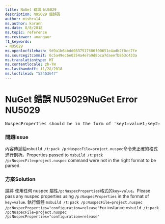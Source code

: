 ```yaml
---
title: NuGet 錯誤 NU5029
description: NU5029 錯誤碼
author: mishra14
ms.author: karann
ms.date: 8/8/2018
ms.topic: reference
ms.reviewer: anangaur
f1_keywords:
- NU5029
ms.openlocfilehash: 9d9a1b6abdd0837517686f00651e4adb2f0cc7fe
ms.sourcegitcommit: 0c5a49ec6e0254a4e7a9d8bca7daeefb853c433a
ms.translationtype: MT
ms.contentlocale: zh-TW
ms.lasthandoff: 11/28/2018
ms.locfileid: "52453647"
---
```

# <a name="nuget-error-nu5029"></a><span data-ttu-id="90ca5-103">NuGet 錯誤 NU5029</span><span class="sxs-lookup"><span data-stu-id="90ca5-103">NuGet Error NU5029</span></span>
<pre>NuspecProperties should be in the form of 'key1=value1;key2=value2'.</pre>

### <a name="issue"></a><span data-ttu-id="90ca5-104">問題</span><span class="sxs-lookup"><span data-stu-id="90ca5-104">Issue</span></span>

<span data-ttu-id="90ca5-105">內容傳遞給`msbuild /t:pack /p:NuspecFile=project.nuspec`命令未正確的格式進行剖析。</span><span class="sxs-lookup"><span data-stu-id="90ca5-105">Properties passed to `msbuild /t:pack /p:NuspecFile=project.nuspec` command were not in the right format to be parsed.</span></span>


### <a name="solution"></a><span data-ttu-id="90ca5-106">方案</span><span class="sxs-lookup"><span data-stu-id="90ca5-106">Solution</span></span>

<span data-ttu-id="90ca5-107">請將 使用任何 nuspec 屬性`/p:NuspecProperties`格式的`key=value`。</span><span class="sxs-lookup"><span data-stu-id="90ca5-107">Please pass any nuspec properties using `/p:NuspecProperties` in the format of `key=value`.</span></span> <span data-ttu-id="90ca5-108">執行個體 `msbuild /t:pack /p:NuspecFile=project.nuspec /p:NuspecProperties="configuration=release"`</span><span class="sxs-lookup"><span data-stu-id="90ca5-108">For instance `msbuild /t:pack /p:NuspecFile=project.nuspec /p:NuspecProperties="configuration=release"`</span></span>

